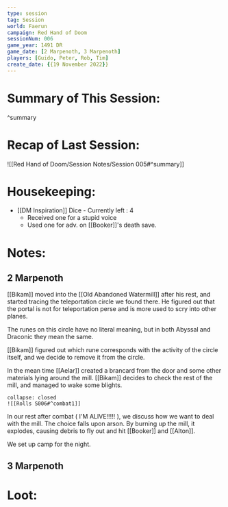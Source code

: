 ```yaml
---
type: session
tag: Session
world: Faerun
campaign: Red Hand of Doom
sessionNum: 006
game_year: 1491 DR
game_date: [2 Marpenoth, 3 Marpenoth]
players: [Guido, Peter, Rob, Tim]
create_date: {{19 November 2022}}
---
```




# Summary of This Session:

^summary

# Recap of Last Session:
![[Red Hand of Doom/Session Notes/Session 005#^summary]]

# Housekeeping:
- [[DM Inspiration]] Dice - Currently left : 4
	- Received one for a stupid voice
	- Used one for adv. on [[Booker]]'s death save.
# Notes:
## 2 Marpenoth
[[Bikam]] moved into the [[Old Abandoned Watermill]] after his rest, and started tracing the teleportation circle we found there. He figured out that the portal is not for teleportation perse and is more used to scry into other planes.

The runes on this circle have no literal meaning, but in both Abyssal and Draconic they mean the same.

[[Bikam]] figured out which rune corresponds with the activity of the circle itself, and we decide to remove it from the circle.

In the mean time [[Aelar]] created a brancard from the door and some other materials lying around the mill.
[[Bikam]] decides to check the rest of the mill, and managed to wake some blights.
```ad-combat
collapse: closed
![[Rolls S006#^combat1]]
```

In our rest after combat ( I'M ALIVE!!!!! ), we discuss how we want to deal with the mill. The choice falls upon arson.
By burning up the mill, it explodes, causing debris to fly out and hit [[Booker]] and [[Alton]].

We set up camp for the night.

## 3 Marpenoth

# Loot:

